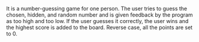 It is a number-guessing game for one person. The user tries to guess the chosen, hidden, and random number and is given feedback by the program as too high and too low. If the user guesses it correctly, the user wins and the highest score is added to the board. Reverse case, all the points are set to 0.
